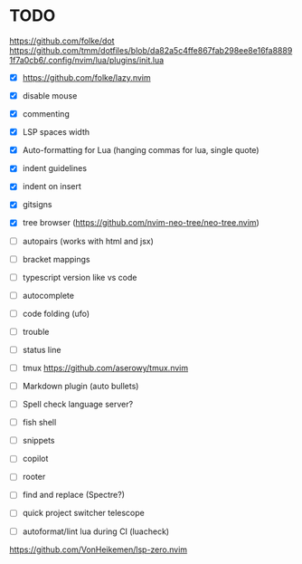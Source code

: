 # TODO

https://github.com/folke/dot
https://github.com/tmm/dotfiles/blob/da82a5c4ffe867fab298ee8e16fa88891f7a0cb6/.config/nvim/lua/plugins/init.lua

- [x] https://github.com/folke/lazy.nvim
- [x] disable mouse
- [x] commenting
- [x] LSP spaces width
- [x] Auto-formatting for Lua (hanging commas for lua, single quote)
- [x] indent guidelines
- [x] indent on insert
- [x] gitsigns
- [x] tree browser (https://github.com/nvim-neo-tree/neo-tree.nvim)
- [ ] autopairs (works with html and jsx)
- [ ] bracket mappings
- [ ] typescript version like vs code
- [ ] autocomplete
- [ ] code folding (ufo)
- [ ] trouble
- [ ] status line
- [ ] tmux https://github.com/aserowy/tmux.nvim

- [ ] Markdown plugin (auto bullets)
- [ ] Spell check language server?
- [ ] fish shell
- [ ] snippets
- [ ] copilot
- [ ] rooter
- [ ] find and replace (Spectre?)
- [ ] quick project switcher telescope
- [ ] autoformat/lint lua during CI (luacheck)

https://github.com/VonHeikemen/lsp-zero.nvim
